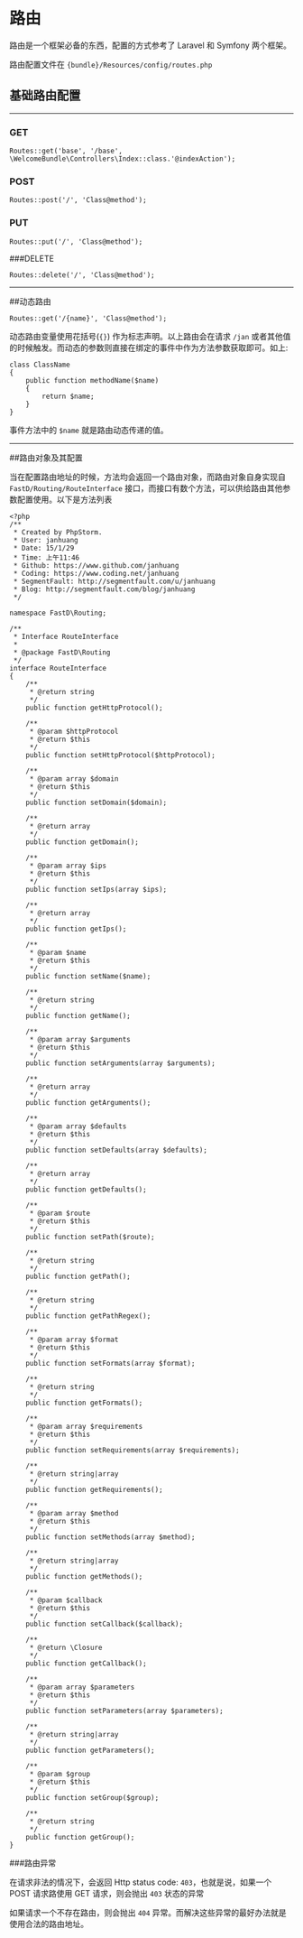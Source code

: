 # 路由

路由是一个框架必备的东西，配置的方式参考了 Laravel 和 Symfony 两个框架。

路由配置文件在 `{bundle}/Resources/config/routes.php`

## 基础路由配置

----

### GET

```
Routes::get('base', '/base', \WelcomeBundle\Controllers\Index::class.'@indexAction');
```

### POST

```
Routes::post('/', 'Class@method');
```

###  PUT

```
Routes::put('/', 'Class@method');
```

###DELETE

```
Routes::delete('/', 'Class@method');
```

----

##动态路由

```
Routes::get('/{name}', 'Class@method');
```

动态路由变量使用花括号(`{}`) 作为标志声明。以上路由会在请求 `/jan` 或者其他值的时候触发。而动态的参数则直接在绑定的事件中作为方法参数获取即可。如上:

```
class ClassName
{
    public function methodName($name)
    {
        return $name;
    }
}
```

事件方法中的 `$name` 就是路由动态传递的值。

----

##路由对象及其配置

当在配置路由地址的时候，方法均会返回一个路由对象，而路由对象自身实现自 `FastD/Routing/RouteInterface` 接口，而接口有数个方法，可以供给路由其他参数配置使用。以下是方法列表

```
<?php
/**
 * Created by PhpStorm.
 * User: janhuang
 * Date: 15/1/29
 * Time: 上午11:46
 * Github: https://www.github.com/janhuang 
 * Coding: https://www.coding.net/janhuang
 * SegmentFault: http://segmentfault.com/u/janhuang
 * Blog: http://segmentfault.com/blog/janhuang
 */

namespace FastD\Routing;

/**
 * Interface RouteInterface
 *
 * @package FastD\Routing
 */
interface RouteInterface
{
    /**
     * @return string
     */
    public function getHttpProtocol();

    /**
     * @param $httpProtocol
     * @return $this
     */
    public function setHttpProtocol($httpProtocol);

    /**
     * @param array $domain
     * @return $this
     */
    public function setDomain($domain);

    /**
     * @return array
     */
    public function getDomain();

    /**
     * @param array $ips
     * @return $this
     */
    public function setIps(array $ips);

    /**
     * @return array
     */
    public function getIps();

    /**
     * @param $name
     * @return $this
     */
    public function setName($name);

    /**
     * @return string
     */
    public function getName();

    /**
     * @param array $arguments
     * @return $this
     */
    public function setArguments(array $arguments);

    /**
     * @return array
     */
    public function getArguments();

    /**
     * @param array $defaults
     * @return $this
     */
    public function setDefaults(array $defaults);

    /**
     * @return array
     */
    public function getDefaults();

    /**
     * @param $route
     * @return $this
     */
    public function setPath($route);

    /**
     * @return string
     */
    public function getPath();

    /**
     * @return string
     */
    public function getPathRegex();

    /**
     * @param array $format
     * @return $this
     */
    public function setFormats(array $format);

    /**
     * @return string
     */
    public function getFormats();

    /**
     * @param array $requirements
     * @return $this
     */
    public function setRequirements(array $requirements);

    /**
     * @return string|array
     */
    public function getRequirements();

    /**
     * @param array $method
     * @return $this
     */
    public function setMethods(array $method);

    /**
     * @return string|array
     */
    public function getMethods();

    /**
     * @param $callback
     * @return $this
     */
    public function setCallback($callback);

    /**
     * @return \Closure
     */
    public function getCallback();

    /**
     * @param array $parameters
     * @return $this
     */
    public function setParameters(array $parameters);

    /**
     * @return string|array
     */
    public function getParameters();

    /**
     * @param $group
     * @return $this
     */
    public function setGroup($group);

    /**
     * @return string
     */
    public function getGroup();
}
```

###路由异常

在请求非法的情况下，会返回 Http status code: `403`，也就是说，如果一个 POST 请求路使用 GET 请求，则会抛出 `403` 状态的异常

如果请求一个不存在路由，则会抛出 `404` 异常。而解决这些异常的最好办法就是使用合法的路由地址。



